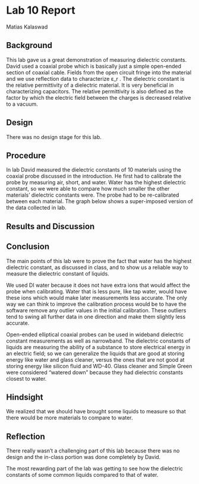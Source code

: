 # Lab 10 Report
Matias Kalaswad

## Background
This lab gave us a great demonstration of measuring dielectric constants. David used a coaxial probe which is basically just a simple open-ended section of coaxial cable. Fields from the open circuit fringe into the material and we use reflection data to characterize ε_r . The dielectric constant is the relative permittivity of a dielectric material.  It is very beneficial in characterizing capacitors. The relative permittivity is also defined as the factor by which the electric field between the charges is decreased relative to a vacuum.

## Design
There was no design stage for this lab.

## Procedure
In lab David measured the dielectric constants of 10 materials using the coaxial probe discussed in the introduction.  He first had to calibrate the probe by measuring air, short, and water.  Water has the highest dielectric constant, so we were able to compare how much smaller the other materials’ dielectric constants were. The probe had to be re-calibrated between each material. The graph below shows a super-imposed version of the data collected in lab.

## Results and Discussion

## Conclusion
The main points of this lab were to prove the fact that water has the highest dielectric constant, as discussed in class, and to show us a reliable way to measure the dielectric constant of liquids.

We used DI water because it does not have extra ions that would affect the probe when calibrating. Water that is less pure, like tap water, would have these ions which would make later measurements less accurate.  The only way we can think to improve the calibration process would be to have the software remove any outlier values in the initial calibration. These outliers tend to swing all further data in one direction and make them slightly less accurate.

Open-ended elliptical coaxial probes can be used in wideband dielectric constant measurements as well as narrowband. The dielectric constants of liquids are measuring the ability of a substance to store electrical energy in an electric field; so we can generalize the liquids that are good at storing energy like water and glass cleaner, versus the ones that are not good at storing energy like silicon fluid and WD-40. Glass cleaner and Simple Green were considered “watered down” because they had dielectric constants closest to water.

## Hindsight
We realized that we should have brought some liquids to measure so that there would be more materials to compare to water.

## Reflection
There really wasn’t a challenging part of this lab because there was no design and the in-class portion was done completely by David.

The most rewarding part of the lab was getting to see how the dielectric constants of some common liquids compared to that of water.
